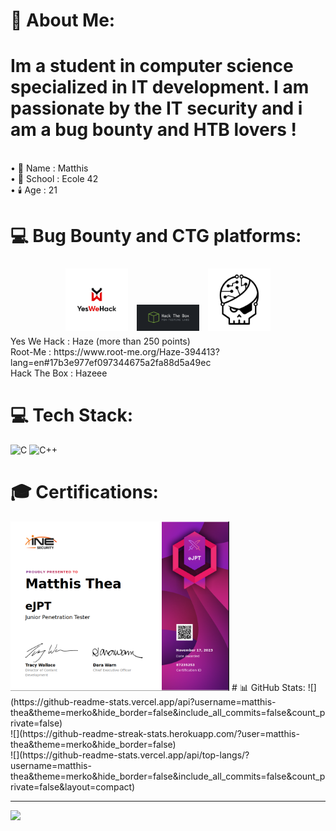 <style>
  .image-container {
    text-align: center; /* Alignement au centre */
  }
  
  .image-container img {
    margin: 5px; /* Espacement entre les images */
  }
</style>

# 💫 About Me:
<h1>Im a student in computer science specialized in IT development. I am passionate by the IT security and i am a bug bounty and HTB lovers !</h1><br>
• 🧑 Name : Matthis<br>
• 🏫 School : Ecole 42<br>
• 🕯️ Age : 21

# 💻 Bug Bounty and CTG platforms:
<div class="image-container">
<img width="100" alt="YesWeHack" src="https://github.com/matthis-thea/matthis-thea/blob/main/yeswehack.png">
<img width="100" alt="HackTheBox" src="https://github.com/matthis-thea/matthis-thea/blob/main/Hack-The-Box-logo.png">
<img width="100" alt="RootMe" src="https://github.com/matthis-thea/matthis-thea/blob/main/rootme.svg">
</div>
Yes We Hack : Haze (more than 250 points)<br>
Root-Me : https://www.root-me.org/Haze-394413?lang=en#17b3e977ef097344675a2fa88d5a49ec<br>
Hack The Box : Hazeee<br>


# 💻 Tech Stack:
![C](https://img.shields.io/badge/c-%2300599C.svg?style=for-the-badge&logo=c&logoColor=white) ![C++](https://img.shields.io/badge/c++-%2300599C.svg?style=for-the-badge&logo=c%2B%2B&logoColor=white)
# 🎓 Certifications:
<img width="350" alt="EJPTV2" src="https://github.com/matthis-thea/matthis-thea/blob/main/Screenshot%20from%202024-02-27%2015-46-42.png">
# 📊 GitHub Stats:
![](https://github-readme-stats.vercel.app/api?username=matthis-thea&theme=merko&hide_border=false&include_all_commits=false&count_private=false)<br/>
![](https://github-readme-streak-stats.herokuapp.com/?user=matthis-thea&theme=merko&hide_border=false)<br/>
![](https://github-readme-stats.vercel.app/api/top-langs/?username=matthis-thea&theme=merko&hide_border=false&include_all_commits=false&count_private=false&layout=compact)

---
[![](https://visitcount.itsvg.in/api?id=matthis-thea&icon=0&color=0)](https://visitcount.itsvg.in)
